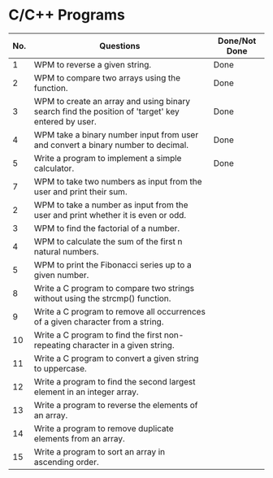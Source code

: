 # C/C++ Programs 

| No.  	| Questions                                                                                           	| Done/Not Done     |
|------	|------------------------------------------------------------------------------------------------------	|------------------ |
| 1     | WPM to reverse a given string.                                                                        | Done              |
| 2     | WPM to compare two arrays using the function.                                                         | Done              |
| 3     | WPM to create an array and using binary search find the position of 'target' key entered by user.     | Done              |
| 4     | WPM take a binary number input from user and convert a binary number to decimal.                      | Done              |
| 5     |Write a program to implement a simple calculator.                                                      | Done              |
| 7    	| WPM to take two numbers as input from the user and print their sum.              	                    |                   |
| 2    	| WPM to take a number as input from the user and print whether it is even or odd. 	                    |           	      |
| 3    	| WPM to find the factorial of a number.                                           	                    |           	      |
| 4     | WPM to calculate the sum of the first n natural numbers.                                              |                   |
| 5     | WPM to print the Fibonacci series up to a given number.                                               |                   |
| 8     |Write a C program to compare two strings without using the strcmp() function.                          |                   |
| 9     |Write a C program to remove all occurrences of a given character from a string.                        |                   |
| 10    |Write a C program to find the first non-repeating character in a given string.                         |                   |
| 11    |Write a C program to convert a given string to uppercase.                                              |                   |
| 12    |Write a program to find the second largest element in an integer array.                                |                   |
| 13    |Write a program to reverse the elements of an array.                                                   |                   |
| 14    |Write a program to remove duplicate elements from an array.                                            |                   |
| 15    |Write a program to sort an array in ascending order.                                                   |                   |


